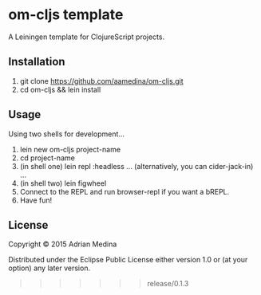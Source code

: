 om-cljs template
=======

A Leiningen template for ClojureScript projects.

## Installation

1. git clone https://github.com/aamedina/om-cljs.git
2. cd om-cljs && lein install

## Usage

Using two shells for development...

1. lein new om-cljs project-name
2. cd project-name
3. (in shell one) lein repl :headless 
... (alternatively, you can cider-jack-in) ...
4. (in shell two) lein figwheel
5. Connect to the REPL and run browser-repl if you want a bREPL.
6. Have fun!

## License

Copyright © 2015 Adrian Medina

Distributed under the Eclipse Public License either version 1.0 or (at
your option) any later version.

>>>>>>> release/0.1.3
